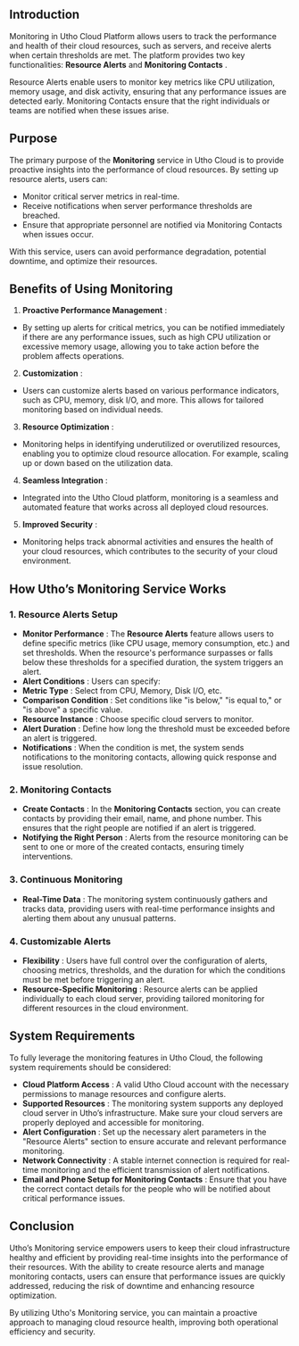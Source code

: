 ## **Introduction**

Monitoring in Utho Cloud Platform allows users to track the performance and health of their cloud resources, such as servers, and receive alerts when certain thresholds are met. The platform provides two key functionalities: **Resource Alerts** and  **Monitoring Contacts** .

Resource Alerts enable users to monitor key metrics like CPU utilization, memory usage, and disk activity, ensuring that any performance issues are detected early. Monitoring Contacts ensure that the right individuals or teams are notified when these issues arise.

## **Purpose**

The primary purpose of the **Monitoring** service in Utho Cloud is to provide proactive insights into the performance of cloud resources. By setting up resource alerts, users can:

* Monitor critical server metrics in real-time.
* Receive notifications when server performance thresholds are breached.
* Ensure that appropriate personnel are notified via Monitoring Contacts when issues occur.

With this service, users can avoid performance degradation, potential downtime, and optimize their resources.

## **Benefits of Using Monitoring**

1. **Proactive Performance Management** :

* By setting up alerts for critical metrics, you can be notified immediately if there are any performance issues, such as high CPU utilization or excessive memory usage, allowing you to take action before the problem affects operations.

2. **Customization** :

* Users can customize alerts based on various performance indicators, such as CPU, memory, disk I/O, and more. This allows for tailored monitoring based on individual needs.

3. **Resource Optimization** :

* Monitoring helps in identifying underutilized or overutilized resources, enabling you to optimize cloud resource allocation. For example, scaling up or down based on the utilization data.

4. **Seamless Integration** :

* Integrated into the Utho Cloud platform, monitoring is a seamless and automated feature that works across all deployed cloud resources.

5. **Improved Security** :

* Monitoring helps track abnormal activities and ensures the health of your cloud resources, which contributes to the security of your cloud environment.

## **How Utho’s Monitoring Service Works**

### **1. Resource Alerts Setup**

* **Monitor Performance** : The **Resource Alerts** feature allows users to define specific metrics (like CPU usage, memory consumption, etc.) and set thresholds. When the resource's performance surpasses or falls below these thresholds for a specified duration, the system triggers an alert.
* **Alert Conditions** : Users can specify:
* **Metric Type** : Select from CPU, Memory, Disk I/O, etc.
* **Comparison Condition** : Set conditions like "is below," "is equal to," or "is above" a specific value.
* **Resource Instance** : Choose specific cloud servers to monitor.
* **Alert Duration** : Define how long the threshold must be exceeded before an alert is triggered.
* **Notifications** : When the condition is met, the system sends notifications to the monitoring contacts, allowing quick response and issue resolution.

### **2. Monitoring Contacts**

* **Create Contacts** : In the **Monitoring Contacts** section, you can create contacts by providing their email, name, and phone number. This ensures that the right people are notified if an alert is triggered.
* **Notifying the Right Person** : Alerts from the resource monitoring can be sent to one or more of the created contacts, ensuring timely interventions.

### **3. Continuous Monitoring**

* **Real-Time Data** : The monitoring system continuously gathers and tracks data, providing users with real-time performance insights and alerting them about any unusual patterns.

### **4. Customizable Alerts**

* **Flexibility** : Users have full control over the configuration of alerts, choosing metrics, thresholds, and the duration for which the conditions must be met before triggering an alert.
* **Resource-Specific Monitoring** : Resource alerts can be applied individually to each cloud server, providing tailored monitoring for different resources in the cloud environment.

## **System Requirements**

To fully leverage the monitoring features in Utho Cloud, the following system requirements should be considered:

* **Cloud Platform Access** : A valid Utho Cloud account with the necessary permissions to manage resources and configure alerts.
* **Supported Resources** : The monitoring system supports any deployed cloud server in Utho’s infrastructure. Make sure your cloud servers are properly deployed and accessible for monitoring.
* **Alert Configuration** : Set up the necessary alert parameters in the "Resource Alerts" section to ensure accurate and relevant performance monitoring.
* **Network Connectivity** : A stable internet connection is required for real-time monitoring and the efficient transmission of alert notifications.
* **Email and Phone Setup for Monitoring Contacts** : Ensure that you have the correct contact details for the people who will be notified about critical performance issues.

## **Conclusion**

Utho’s Monitoring service empowers users to keep their cloud infrastructure healthy and efficient by providing real-time insights into the performance of their resources. With the ability to create resource alerts and manage monitoring contacts, users can ensure that performance issues are quickly addressed, reducing the risk of downtime and enhancing resource optimization.

By utilizing Utho's Monitoring service, you can maintain a proactive approach to managing cloud resource health, improving both operational efficiency and security.
